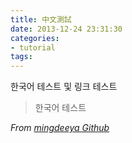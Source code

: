 ```yaml
---
title: 中文測試
date: 2013-12-24 23:31:30
categories:
- tutorial
tags:
---
```


한국어 테스트 및 링크 테스트 

> 한국어 테스트

*From [mingdeeya Github](http://mingdeeya.github.io/)*
